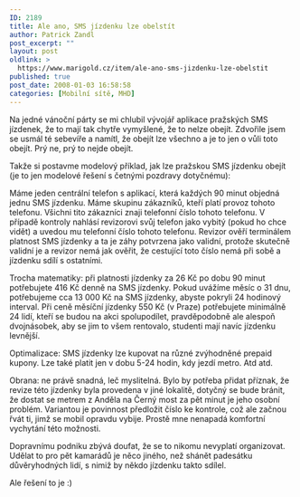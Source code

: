 ```yaml
---
ID: 2189
title: Ale ano, SMS jízdenku lze obelstít
author: Patrick Zandl
post_excerpt: ""
layout: post
oldlink: >
  https://www.marigold.cz/item/ale-ano-sms-jizdenku-lze-obelstit
published: true
post_date: 2008-01-03 16:58:58
categories: [Mobilní sítě, MHD]
---
```

<p>Na jedné vánoční párty se mi chlubil vývojář aplikace pražských SMS jízdenek, že to mají tak chytře vymyšlené, že to nelze obejít. Zdvořile jsem se usmál té sebevíře a namítl, že obejít lze všechno a je to jen o vůli toto obejít. Prý ne, prý to nejde obejít.</p>


<p>Takže si postavme modelový příklad, jak lze pražskou SMS jízdenku obejít (je to jen modelové řešení s četnými pozdravy dotyčnému):</p>


<!--more-->

<p>Máme jeden centrální telefon s aplikací, která každých 90 minut objedná jednu SMS jízdenku. Máme skupinu zákazníků, kteří platí provoz tohoto telefonu. Všichni tito zákazníci znaji telefonní číslo tohoto telefonu. V případě kontroly nahlásí revizorovi svůj telefon jako vybitý (pokud ho chce vidět) a uvedou mu telefonní číslo tohoto telefonu. Revizor ověří terminálem platnost SMS jízdenky a ta je záhy potvrzena jako validní, protože skutečně validní je a revizor nemá jak ověřit, že cestující toto číslo nemá při sobě a jízdenku sdílí s ostatními.</p>

<p>Trocha matematiky: při platnosti jízdenky za 26 Kč po dobu 90 minut potřebujete 416 Kč denně na SMS jízdenky. Pokud uvážíme měsíc o 31 dnu, potřebujeme cca 13 000 Kč na SMS jízdenky, abyste pokryli 24 hodinový interval. Při ceně měsíční jízdenky 550 Kč (v Praze) potřebujete minimálně 24 lidí, kteří se budou na akci spolupodílet, pravděpodobně ale alespoň dvojnásobek, aby se jim to všem rentovalo, studenti mají navíc jízdenku levnější.</p>

<p>Optimalizace: SMS jízdenky lze kupovat na různé zvýhodněné prepaid kupony. Lze také platit jen v dobu 5-24 hodin, kdy jezdí metro. Atd atd.</p>

<p>Obrana: ne právě snadná, leč myslitelná. Bylo by potřeba přidat příznak, že revize této jízdenky byla provedena v jiné lokalitě, dotyčný se bude bránit, že dostat se metrem z Anděla na Černý most za pět minut je jeho osobní problém. Variantou je povinnost předložit číslo ke kontrole, což ale začnou řvát ti, jimž se mobil opravdu vybije. Prostě mne nenapadá komfortní vychytání této možnosti.</p>

<p>Dopravnímu podniku zbývá doufat, že se to nikomu nevyplatí organizovat. Udělat to pro pět kamarádů je něco jiného, než shánět padesátku důvěryhodných lidí, s nimiž by někdo jízdenku takto sdílel.</p>

<p>Ale řešení to je :)</p>
